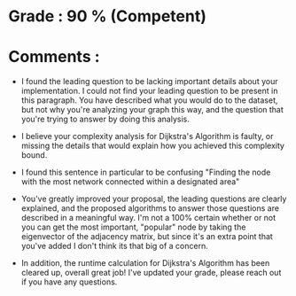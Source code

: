# Grade : 90 % (Competent)

# Comments : 

 - I found the leading question to be lacking important details about your implementation. I could not find your leading question to be present in this paragraph. You have described what you would do to the dataset, but not why you're analyzing your graph this way, and the question that you're trying to answer by doing this analysis.
  - I believe your complexity analysis for Dijkstra's Algorithm is faulty, or missing the details that would explain how you achieved this complexity bound.
  - I found this sentence in particular to be confusing "Finding the node with the most network connected within a designated area" 

  - You've greatly improved your proposal, the leading questions are clearly explained, and the proposed algorithms to answer those questions are described in a meaningful way. I'm not a 100% certain whether or not you can get the most important, "popular" node by taking the eigenvector of the adjacency matrix, but since it's an extra point that you've added I don't think its that big of a concern.
 - In addition, the runtime calculation for Dijkstra's Algorithm has been cleared up, overall great job! I've updated your grade, please reach out if you have any questions.
